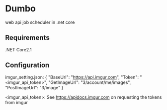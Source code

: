 # Dumbo
web api job scheduler in .net core 

## Requirements
.NET Core2.1

## Configuration
imgur_setting.json:
{
  "BaseUrl": "https://api.imgur.com",
  "Token": "<imgur_api_token>",
  "GetImageUrl": "3/account/me/images",
  "PostImageUrl": "3/image"
} 

<imgur_api_token>: See https://apidocs.imgur.com on requesting the tokens from imgur
